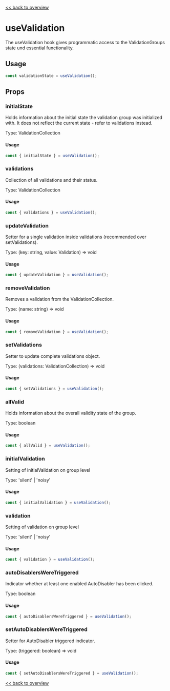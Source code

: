 [<< back to overview](../../README.md)

# useValidation

The useValidation hook gives programmatic access to the ValidationGroups state und essential functionality.

## Usage

```javascript
const validationState = useValidation();
```

## Props

### initialState

Holds information about the initial state the validation group was initialized with. It does not reflect the current state - refer to validations instead.

Type: ValidationCollection

#### Usage

```javascript
const { initialState } = useValidation();
```

### validations

Collection of all validations and their status.

Type: ValidationCollection

#### Usage

```javascript
const { validations } = useValidation();
```

### updateValidation

Setter for a single validation inside validations (recommended over setValidations).

Type: (key: string, value: Validation) => void

#### Usage

```javascript
const { updateValidation } = useValidation();
```

### removeValidation

Removes a validation from the ValidationCollection.

Type: (name: string) => void

#### Usage

```javascript
const { removeValidation } = useValidation();
```

### setValidations

Setter to update complete validations object.

Type: (validations: ValidationCollection) => void

#### Usage

```javascript
const { setValidations } = useValidation();
```

### allValid

Holds information about the overall validity state of the group.

Type: boolean

#### Usage

```javascript
const { allValid } = useValidation();
```

### initialValidation

Setting of initialValidation on group level

Type: 'silent' | 'noisy'

#### Usage

```javascript
const { initialValidation } = useValidation();
```

### validation

Setting of validation on group level

Type: 'silent' | 'noisy'

#### Usage

```javascript
const { validation } = useValidation();
```

### autoDisablersWereTriggered

Indicator whether at least one enabled AutoDisabler has been clicked.

Type: boolean

#### Usage

```javascript
const { autoDisablersWereTriggered } = useValidation();
```

### setAutoDisablersWereTriggered

Setter for AutoDisabler triggered indicator.

Type: (triggered: boolean) => void

#### Usage

```javascript
const { setAutoDisablersWereTriggered } = useValidation();
```

[<< back to overview](../../README.md)
